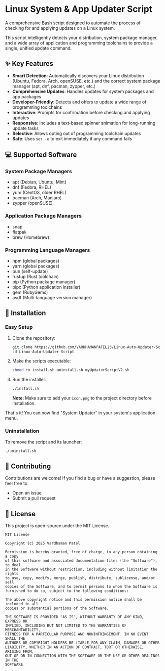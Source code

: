 # Linux System & App Updater Script

A comprehensive Bash script designed to automate the process of checking for and applying updates on a Linux system.

This script intelligently detects your distribution, system package manager, and a wide array of application and programming toolchains to provide a single, unified update command.

## ✨ Key Features

- **Smart Detection**: Automatically discovers your Linux distribution (Ubuntu, Fedora, Arch, openSUSE, etc.) and the correct system package manager (apt, dnf, pacman, zypper, etc.)
- **Comprehensive Updates**: Handles updates for system packages and app packages
- **Developer-Friendly**: Detects and offers to update a wide range of programming toolchains
- **Interactive**: Prompts for confirmation before checking and applying updates
- **Responsive**: Includes a text-based spinner animation for long-running update tasks
- **Selective**: Allows opting out of programming toolchain updates
- **Safe**: Uses `set -e` to exit immediately if any command fails

## 💻 Supported Software

### System Package Managers
- apt (Debian, Ubuntu, Mint)
- dnf (Fedora, RHEL)
- yum (CentOS, older RHEL)
- pacman (Arch, Manjaro)
- zypper (openSUSE)

### Application Package Managers
- snap
- flatpak
- brew (Homebrew)

### Programming Language Managers
- npm (global packages)
- yarn (global packages)
- bun (self-update)
- rustup (Rust toolchain)
- pip (Python package manager)
- pipx (Python application installer)
- gem (RubyGems)
- asdf (Multi-language version manager)

## 🚀 Installation

### Easy Setup

1. Clone the repository:
   ```bash
   git clone https://github.com/VARDHAMANPATEL23/Linux-Auto-Updater-Script.git
   cd Linux-Auto-Updater-Script
   ```

2. Make the scripts executable:
   ```bash
   chmod +x install.sh uninstall.sh myUpdaterScriptV2.sh
   ```

3. Run the installer:
   ```bash
   ./install.sh
   ```
   **Note**: Make sure to add your `icon.png` to the project directory before installation.

That's it! You can now find "System Updater" in your system's application menu.

### Uninstallation

To remove the script and its launcher:
```bash
./uninstall.sh
```

## 🤝 Contributing

Contributions are welcome! If you find a bug or have a suggestion, please feel free to:
- Open an issue
- Submit a pull request

## 📄 License

This project is open-source under the MIT License.

```text
MIT License

Copyright (c) 2025 Vardhaman Patel

Permission is hereby granted, free of charge, to any person obtaining a copy
of this software and associated documentation files (the "Software"), to deal
in the Software without restriction, including without limitation the rights
to use, copy, modify, merge, publish, distribute, sublicense, and/or sell
copies of the Software, and to permit persons to whom the Software is
furnished to do so, subject to the following conditions:

The above copyright notice and this permission notice shall be included in all
copies or substantial portions of the Software.

THE SOFTWARE IS PROVIDED "AS IS", WITHOUT WARRANTY OF ANY KIND, EXPRESS OR
IMPLIED, INCLUDING BUT NOT LIMITED TO THE WARRANTIES OF MERCHANTABILITY,
FITNESS FOR A PARTICULAR PURPOSE AND NONINFRINGEMENT. IN NO EVENT SHALL THE
AUTHORS OR COPYRIGHT HOLDERS BE LIABLE FOR ANY CLAIM, DAMAGES OR OTHER
LIABILITY, WHETHER IN AN ACTION OF CONTRACT, TORT OR OTHERWISE, ARISING FROM,
OUT OF OR IN CONNECTION WITH THE SOFTWARE OR THE USE OR OTHER DEALINGS IN THE
SOFTWARE.
```